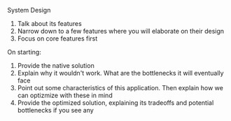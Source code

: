 System Design
1. Talk about its features
2. Narrow down to a few features where you will elaborate on their design
3. Focus on core features first

On starting:
1. Provide the native solution
2. Explain why it wouldn't work. What are the bottlenecks it will eventually face
3. Point out some characteristics of this application. Then explain how we can optizmize with these in mind
4. Provide the optimized solution, explaining its tradeoffs and potential bottlenecks if you see any
